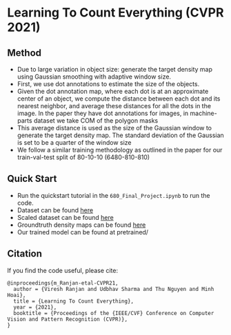# Learning To Count Everything (CVPR 2021)

## Method
- Due to large variation in object size: generate the target density map using Gaussian smoothing with adaptive window size.
- First, we use dot annotations to estimate the size of the objects. 
- Given the dot annotation map, where each dot is at an approximate center of an object, we compute the distance between each dot and its nearest neighbor, and average these distances for all the dots in the image. In the paper they have dot annotations for images, in machine-parts dataset we take COM of the polygon masks
- This average distance is used as the size of the Gaussian window to generate the target density map. The standard deviation of the Gaussian is set to be a quarter of the window size
- We follow a similar training methodology as outlined in the paper for our train-val-test split of 80-10-10 (6480-810-810)

## Quick Start

- Run the quickstart tutorial in the `680_Final_Project.ipynb` to run the code.
- Dataset can be found [here](https://drive.google.com/drive/folders/1OyWLO9ysCCZkGnQdwYhIKbU0ixk_73Zj?usp=sharing)
- Scaled dataset can be found [here](https://drive.google.com/drive/folders/1Cus6rW-Rqy2a62qYSL3Pf0DBI4dheGt-?usp=sharing)
- Groundtruth density maps can be found [here](https://drive.google.com/drive/folders/1sC1HYSp8ntKigpAHjMAZZxldXB9YedZT?usp=sharing)
- Our trained model can be found at pretrained/

## Citation

If you find the code useful, please cite:
```
@inproceedings{m_Ranjan-etal-CVPR21,
  author = {Viresh Ranjan and Udbhav Sharma and Thu Nguyen and Minh Hoai},
  title = {Learning To Count Everything},
  year = {2021},
  booktitle = {Proceedings of the {IEEE/CVF} Conference on Computer Vision and Pattern Recognition (CVPR)},
}
```

